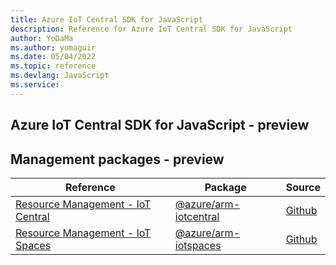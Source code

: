 ```yaml
---
title: Azure IoT Central SDK for JavaScript
description: Reference for Azure IoT Central SDK for JavaScript
author: YoDaMa
ms.author: yomaguir
ms.date: 05/04/2022
ms.topic: reference
ms.devlang: JavaScript
ms.service:  
---
```

## Azure IoT Central SDK for JavaScript - preview
## Management packages - preview
| Reference | Package | Source |
|---|---|---|
|[Resource Management - IoT Central](javascript/api/overview/azure/arm-iotcentral-readme)|[@azure/arm-iotcentral](https://www.npmjs.com/package/@azure/arm-iotcentral)|[Github](https://github.com/Azure/azure-sdk-for-js/blob/main/sdk/iotcentral/arm-iotcentral)|
|[Resource Management - IoT Spaces](javascript/api/overview/azure/arm-iotspaces-readme)|[@azure/arm-iotspaces](https://www.npmjs.com/package/@azure/arm-iotspaces)|[Github](https://github.com/Azure/azure-sdk-for-js)|

